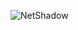 ![NetShadow](https://github.com/yuankong666/Ultimate-RAT-Collection/assets/128066597/1bf5b78f-d265-4d12-8c02-a157f7566db1)

